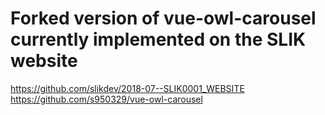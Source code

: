 # Forked version of vue-owl-carousel currently implemented on the SLIK website

https://github.com/slikdev/2018-07--SLIK0001_WEBSITE
https://github.com/s950329/vue-owl-carousel
